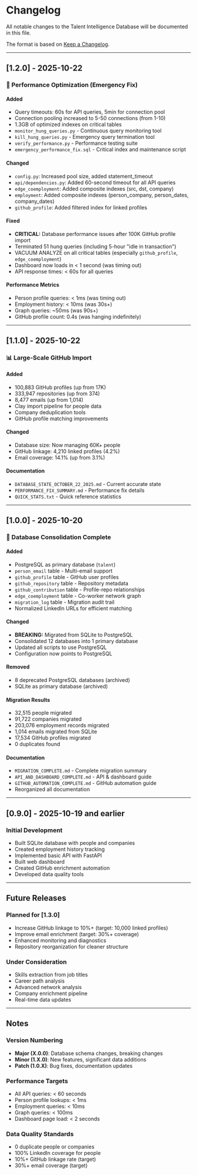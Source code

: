 # Changelog

All notable changes to the Talent Intelligence Database will be documented in this file.

The format is based on [Keep a Changelog](https://keepachangelog.com/en/1.0.0/).

---

## [1.2.0] - 2025-10-22

### 🚀 Performance Optimization (Emergency Fix)

#### Added
- Query timeouts: 60s for API queries, 5min for connection pool
- Connection pooling increased to 5-50 connections (from 1-10)
- 1.3GB of optimized indexes on critical tables
- `monitor_hung_queries.py` - Continuous query monitoring tool
- `kill_hung_queries.py` - Emergency query termination tool
- `verify_performance.py` - Performance testing suite
- `emergency_performance_fix.sql` - Critical index and maintenance script

#### Changed
- `config.py`: Increased pool size, added statement_timeout
- `api/dependencies.py`: Added 60-second timeout for all API queries
- `edge_coemployment`: Added composite indexes (src, dst, company)
- `employment`: Added composite indexes (person_company, person_dates, company_dates)
- `github_profile`: Added filtered index for linked profiles

#### Fixed
- **CRITICAL:** Database performance issues after 100K GitHub profile import
- Terminated 51 hung queries (including 5-hour "idle in transaction")
- VACUUM ANALYZE on all critical tables (especially `github_profile`, `edge_coemployment`)
- Dashboard now loads in < 1 second (was timing out)
- API response times: < 60s for all queries

#### Performance Metrics
- Person profile queries: < 1ms (was timing out)
- Employment history: < 10ms (was 30s+)
- Graph queries: ~50ms (was 90s+)
- GitHub profile count: 0.4s (was hanging indefinitely)

---

## [1.1.0] - 2025-10-22

### 📊 Large-Scale GitHub Import

#### Added
- 100,883 GitHub profiles (up from 17K)
- 333,947 repositories (up from 374)
- 8,477 emails (up from 1,014)
- Clay import pipeline for people data
- Company deduplication tools
- GitHub profile matching improvements

#### Changed
- Database size: Now managing 60K+ people
- GitHub linkage: 4,210 linked profiles (4.2%)
- Email coverage: 14.1% (up from 3.1%)

#### Documentation
- `DATABASE_STATE_OCTOBER_22_2025.md` - Current accurate state
- `PERFORMANCE_FIX_SUMMARY.md` - Performance fix details
- `QUICK_STATS.txt` - Quick reference statistics

---

## [1.0.0] - 2025-10-20

### 🎉 Database Consolidation Complete

#### Added
- PostgreSQL as primary database (`talent`)
- `person_email` table - Multi-email support
- `github_profile` table - GitHub user profiles
- `github_repository` table - Repository metadata
- `github_contribution` table - Profile-repo relationships
- `edge_coemployment` table - Co-worker network graph
- `migration_log` table - Migration audit trail
- Normalized LinkedIn URLs for efficient matching

#### Changed
- **BREAKING:** Migrated from SQLite to PostgreSQL
- Consolidated 12 databases into 1 primary database
- Updated all scripts to use PostgreSQL
- Configuration now points to PostgreSQL

#### Removed
- 8 deprecated PostgreSQL databases (archived)
- SQLite as primary database (archived)

#### Migration Results
- 32,515 people migrated
- 91,722 companies migrated
- 203,076 employment records migrated
- 1,014 emails migrated from SQLite
- 17,534 GitHub profiles migrated
- 0 duplicates found

#### Documentation
- `MIGRATION_COMPLETE.md` - Complete migration summary
- `API_AND_DASHBOARD_COMPLETE.md` - API & dashboard guide
- `GITHUB_AUTOMATION_COMPLETE.md` - GitHub automation guide
- Reorganized all documentation

---

## [0.9.0] - 2025-10-19 and earlier

### Initial Development
- Built SQLite database with people and companies
- Created employment history tracking
- Implemented basic API with FastAPI
- Built web dashboard
- Created GitHub enrichment automation
- Developed data quality tools

---

## Future Releases

### Planned for [1.3.0]
- Increase GitHub linkage to 10%+ (target: 10,000 linked profiles)
- Improve email enrichment (target: 30%+ coverage)
- Enhanced monitoring and diagnostics
- Repository reorganization for cleaner structure

### Under Consideration
- Skills extraction from job titles
- Career path analysis
- Advanced network analysis
- Company enrichment pipeline
- Real-time data updates

---

## Notes

### Version Numbering
- **Major (X.0.0)**: Database schema changes, breaking changes
- **Minor (1.X.0)**: New features, significant data additions
- **Patch (1.0.X)**: Bug fixes, documentation updates

### Performance Targets
- All API queries: < 60 seconds
- Person profile lookups: < 1ms
- Employment queries: < 10ms
- Graph queries: < 100ms
- Dashboard page load: < 2 seconds

### Data Quality Standards
- 0 duplicate people or companies
- 100% LinkedIn coverage for people
- 10%+ GitHub linkage rate (target)
- 30%+ email coverage (target)


